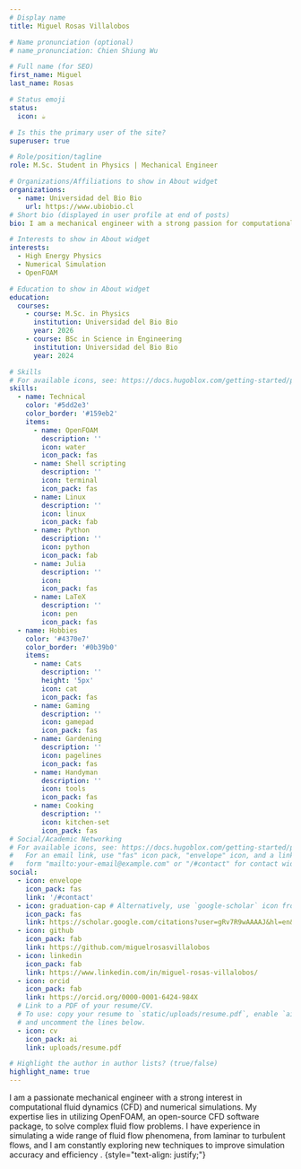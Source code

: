 ```yaml
---
# Display name
title: Miguel Rosas Villalobos 

# Name pronunciation (optional)
# name_pronunciation: Chien Shiung Wu

# Full name (for SEO)
first_name: Miguel
last_name: Rosas

# Status emoji
status:
  icon: ☕️

# Is this the primary user of the site?
superuser: true

# Role/position/tagline
role: M.Sc. Student in Physics | Mechanical Engineer

# Organizations/Affiliations to show in About widget
organizations:
  - name: Universidad del Bio Bio
    url: https://www.ubiobio.cl
# Short bio (displayed in user profile at end of posts)
bio: I am a mechanical engineer with a strong passion for computational simulation, specializing in the use of OpenFOAM to solve complex fluid dynamics problems. Currently pursuing a Master's in Physical Sciences, my research focuses on particle physics, specifically studying sum rules in Quantum Chromodynamics (QCD) to obtain hadronic properties.

# Interests to show in About widget
interests:
  - High Energy Physics
  - Numerical Simulation 
  - OpenFOAM

# Education to show in About widget
education:
  courses:
    - course: M.Sc. in Physics 
      institution: Universidad del Bio Bio 
      year: 2026
    - course: BSc in Science in Engineering
      institution: Universidad del Bio Bio 
      year: 2024

# Skills
# For available icons, see: https://docs.hugoblox.com/getting-started/page-builder/#icons
skills:
  - name: Technical
    color: '#5dd2e3'
    color_border: '#159eb2'
    items:
      - name: OpenFOAM 
        description: ''
        icon: water
        icon_pack: fas
      - name: Shell scripting 
        description: ''
        icon: terminal
        icon_pack: fas
      - name: Linux 
        description: ''
        icon: linux
        icon_pack: fab
      - name: Python
        description: ''
        icon: python
        icon_pack: fab
      - name: Julia
        description: ''
        icon: 
        icon_pack: fas
      - name: LaTeX
        description: ''
        icon: pen
        icon_pack: fas
  - name: Hobbies
    color: '#4370e7'
    color_border: '#0b39b0'
    items:
      - name: Cats
        description: ''
        height: '5px'
        icon: cat
        icon_pack: fas
      - name: Gaming
        description: ''
        icon: gamepad 
        icon_pack: fas
      - name: Gardening
        description: ''
        icon: pagelines
        icon_pack: fas
      - name: Handyman
        description: ''
        icon: tools
        icon_pack: fas
      - name: Cooking
        description: ''
        icon: kitchen-set
        icon_pack: fas
# Social/Academic Networking
# For available icons, see: https://docs.hugoblox.com/getting-started/page-builder/#icons
#   For an email link, use "fas" icon pack, "envelope" icon, and a link in the
#   form "mailto:your-email@example.com" or "/#contact" for contact widget.
social:
  - icon: envelope
    icon_pack: fas
    link: '/#contact'
  - icon: graduation-cap # Alternatively, use `google-scholar` icon from `ai` icon pack
    icon_pack: fas
    link: https://scholar.google.com/citations?user=gRv7R9wAAAAJ&hl=en&authuser=1
  - icon: github
    icon_pack: fab
    link: https://github.com/miguelrosasvillalobos
  - icon: linkedin
    icon_pack: fab
    link: https://www.linkedin.com/in/miguel-rosas-villalobos/
  - icon: orcid 
    icon_pack: fab
    link: https://orcid.org/0000-0001-6424-984X
  # Link to a PDF of your resume/CV.
  # To use: copy your resume to `static/uploads/resume.pdf`, enable `ai` icons in `params.yaml`,
  # and uncomment the lines below.
  - icon: cv
    icon_pack: ai
    link: uploads/resume.pdf

# Highlight the author in author lists? (true/false)
highlight_name: true
---
```


I am a passionate mechanical engineer with a strong interest in computational fluid dynamics (CFD) and numerical simulations. My expertise lies in utilizing OpenFOAM, an open-source CFD software package, to solve complex fluid flow problems. I have experience in simulating a wide range of fluid flow phenomena, from laminar to turbulent flows, and I am constantly exploring new techniques to improve simulation accuracy and efficiency .
{style="text-align: justify;"}
